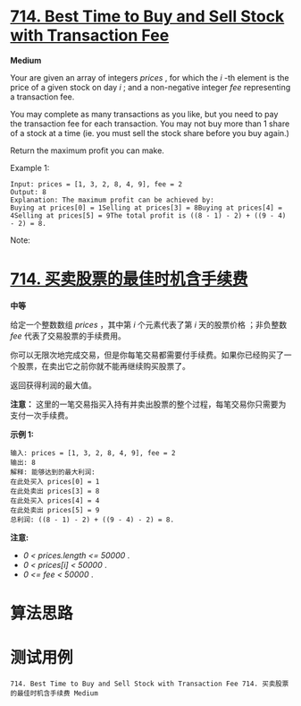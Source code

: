 # [714. Best Time to Buy and Sell Stock with Transaction Fee][enTitle]

**Medium**

Your are given an array of integers  *prices* , for which the  *i* -th element is the price of a given stock on day  *i* ; and a non-negative integer  *fee*  representing a transaction fee.

You may complete as many transactions as you like, but you need to pay the transaction fee for each transaction. You may not buy more than 1 share of a stock at a time (ie. you must sell the stock share before you buy again.)

Return the maximum profit you can make.

Example 1:

```
Input: prices = [1, 3, 2, 8, 4, 9], fee = 2
Output: 8
Explanation: The maximum profit can be achieved by:
Buying at prices[0] = 1Selling at prices[3] = 8Buying at prices[4] = 4Selling at prices[5] = 9The total profit is ((8 - 1) - 2) + ((9 - 4) - 2) = 8.

```



Note:







# [714. 买卖股票的最佳时机含手续费][cnTitle]

**中等**

给定一个整数数组  *prices* ，其中第  *i*  个元素代表了第  *i*  天的股票价格 ；非负整数  *fee*  代表了交易股票的手续费用。

你可以无限次地完成交易，但是你每笔交易都需要付手续费。如果你已经购买了一个股票，在卖出它之前你就不能再继续购买股票了。

返回获得利润的最大值。

**注意：** 这里的一笔交易指买入持有并卖出股票的整个过程，每笔交易你只需要为支付一次手续费。

**示例 1:** 

```
输入: prices = [1, 3, 2, 8, 4, 9], fee = 2
输出: 8
解释: 能够达到的最大利润:  
在此处买入 prices[0] = 1
在此处卖出 prices[3] = 8
在此处买入 prices[4] = 4
在此处卖出 prices[5] = 9
总利润: ((8 - 1) - 2) + ((9 - 4) - 2) = 8.
```

**注意:** 

-  *0 < prices.length <= 50000* . 
-  *0 < prices[i] < 50000* . 
-  *0 <= fee < 50000* .




# 算法思路

# 测试用例
```
714. Best Time to Buy and Sell Stock with Transaction Fee 714. 买卖股票的最佳时机含手续费 Medium
```

[enTitle]: https://leetcode.com/problems/best-time-to-buy-and-sell-stock-with-transaction-fee/
[cnTitle]: https://leetcode-cn.com/problems/best-time-to-buy-and-sell-stock-with-transaction-fee/
